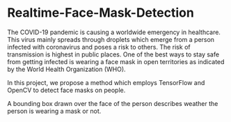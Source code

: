 # Realtime-Face-Mask-Detection
The COVID-19 pandemic is causing a worldwide emergency in healthcare. This virus mainly spreads through droplets which emerge from a person infected with coronavirus and poses a risk to others. The risk of transmission is highest in public places. One of the best ways to stay safe from getting infected is wearing a face mask in open territories as indicated by the World Health Organization (WHO). 

In this project, we propose a method which employs TensorFlow and OpenCV to detect face masks on people.

A bounding box drawn over the face of the person describes weather the person is wearing a mask or not.
